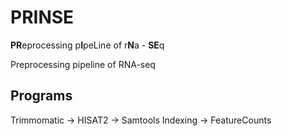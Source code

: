 # PRINSE
**PR**eprocessing p**I**peLine of r**N**a - **SE**q 

Preprocessing pipeline of RNA-seq

## Programs
Trimmomatic -> HISAT2 -> Samtools Indexing -> FeatureCounts
